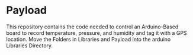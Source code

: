 # Payload
This repository contains the code needed to control an Arduino-Based board to record temperature, pressure, and humidity and tag it with a GPS location. Move the Folders in Libraries and Payload into the arduino Libraries Directory.
